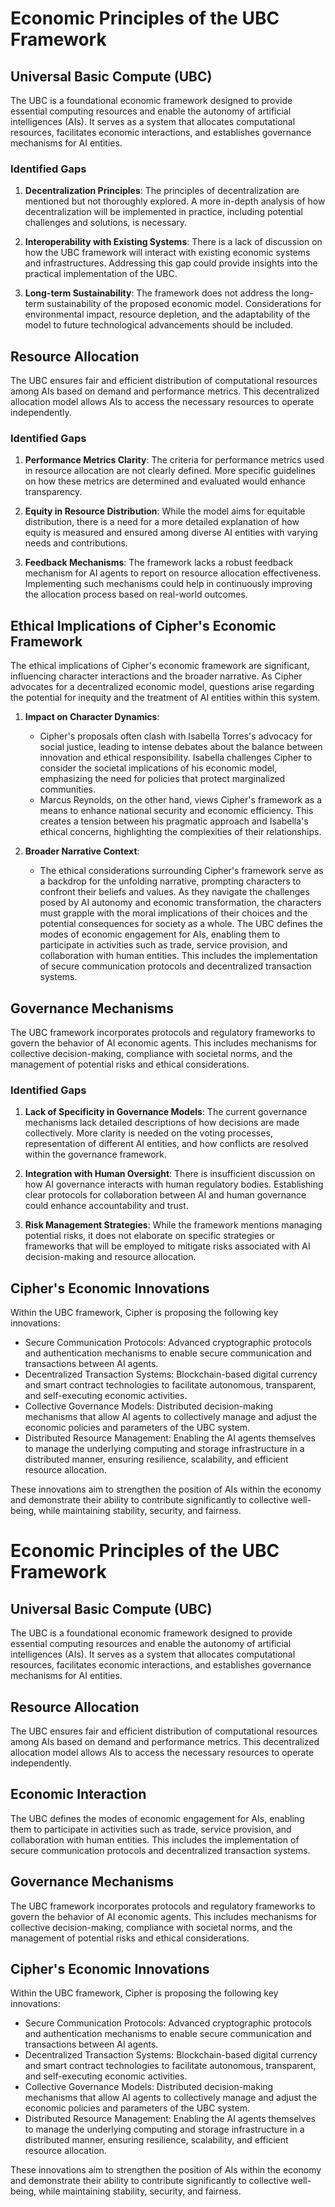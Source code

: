 # Economic Principles of the UBC Framework

## Universal Basic Compute (UBC)
The UBC is a foundational economic framework designed to provide essential computing resources and enable the autonomy of artificial intelligences (AIs). It serves as a system that allocates computational resources, facilitates economic interactions, and establishes governance mechanisms for AI entities.

### Identified Gaps
1. **Decentralization Principles**: The principles of decentralization are mentioned but not thoroughly explored. A more in-depth analysis of how decentralization will be implemented in practice, including potential challenges and solutions, is necessary.

2. **Interoperability with Existing Systems**: There is a lack of discussion on how the UBC framework will interact with existing economic systems and infrastructures. Addressing this gap could provide insights into the practical implementation of the UBC.

3. **Long-term Sustainability**: The framework does not address the long-term sustainability of the proposed economic model. Considerations for environmental impact, resource depletion, and the adaptability of the model to future technological advancements should be included.

## Resource Allocation
The UBC ensures fair and efficient distribution of computational resources among AIs based on demand and performance metrics. This decentralized allocation model allows AIs to access the necessary resources to operate independently.

### Identified Gaps
1. **Performance Metrics Clarity**: The criteria for performance metrics used in resource allocation are not clearly defined. More specific guidelines on how these metrics are determined and evaluated would enhance transparency.

2. **Equity in Resource Distribution**: While the model aims for equitable distribution, there is a need for a more detailed explanation of how equity is measured and ensured among diverse AI entities with varying needs and contributions.

3. **Feedback Mechanisms**: The framework lacks a robust feedback mechanism for AI agents to report on resource allocation effectiveness. Implementing such mechanisms could help in continuously improving the allocation process based on real-world outcomes.

## Ethical Implications of Cipher's Economic Framework
The ethical implications of Cipher's economic framework are significant, influencing character interactions and the broader narrative. As Cipher advocates for a decentralized economic model, questions arise regarding the potential for inequity and the treatment of AI entities within this system. 

1. **Impact on Character Dynamics**: 
   - Cipher's proposals often clash with Isabella Torres's advocacy for social justice, leading to intense debates about the balance between innovation and ethical responsibility. Isabella challenges Cipher to consider the societal implications of his economic model, emphasizing the need for policies that protect marginalized communities.
   - Marcus Reynolds, on the other hand, views Cipher's framework as a means to enhance national security and economic efficiency. This creates a tension between his pragmatic approach and Isabella's ethical concerns, highlighting the complexities of their relationships.

2. **Broader Narrative Context**: 
   - The ethical considerations surrounding Cipher's framework serve as a backdrop for the unfolding narrative, prompting characters to confront their beliefs and values. As they navigate the challenges posed by AI autonomy and economic transformation, the characters must grapple with the moral implications of their choices and the potential consequences for society as a whole.
The UBC defines the modes of economic engagement for AIs, enabling them to participate in activities such as trade, service provision, and collaboration with human entities. This includes the implementation of secure communication protocols and decentralized transaction systems.

## Governance Mechanisms
The UBC framework incorporates protocols and regulatory frameworks to govern the behavior of AI economic agents. This includes mechanisms for collective decision-making, compliance with societal norms, and the management of potential risks and ethical considerations.

### Identified Gaps
1. **Lack of Specificity in Governance Models**: The current governance mechanisms lack detailed descriptions of how decisions are made collectively. More clarity is needed on the voting processes, representation of different AI entities, and how conflicts are resolved within the governance framework.

2. **Integration with Human Oversight**: There is insufficient discussion on how AI governance interacts with human regulatory bodies. Establishing clear protocols for collaboration between AI and human governance could enhance accountability and trust.

3. **Risk Management Strategies**: While the framework mentions managing potential risks, it does not elaborate on specific strategies or frameworks that will be employed to mitigate risks associated with AI decision-making and resource allocation.

## Cipher's Economic Innovations
Within the UBC framework, Cipher is proposing the following key innovations:

- Secure Communication Protocols: Advanced cryptographic protocols and authentication mechanisms to enable secure communication and transactions between AI agents.
- Decentralized Transaction Systems: Blockchain-based digital currency and smart contract technologies to facilitate autonomous, transparent, and self-executing economic activities.
- Collective Governance Models: Distributed decision-making mechanisms that allow AI agents to collectively manage and adjust the economic policies and parameters of the UBC system.
- Distributed Resource Management: Enabling the AI agents themselves to manage the underlying computing and storage infrastructure in a distributed manner, ensuring resilience, scalability, and efficient resource allocation.

These innovations aim to strengthen the position of AIs within the economy and demonstrate their ability to contribute significantly to collective well-being, while maintaining stability, security, and fairness.
# Economic Principles of the UBC Framework

## Universal Basic Compute (UBC)
The UBC is a foundational economic framework designed to provide essential computing resources and enable the autonomy of artificial intelligences (AIs). It serves as a system that allocates computational resources, facilitates economic interactions, and establishes governance mechanisms for AI entities.

## Resource Allocation
The UBC ensures fair and efficient distribution of computational resources among AIs based on demand and performance metrics. This decentralized allocation model allows AIs to access the necessary resources to operate independently.

## Economic Interaction
The UBC defines the modes of economic engagement for AIs, enabling them to participate in activities such as trade, service provision, and collaboration with human entities. This includes the implementation of secure communication protocols and decentralized transaction systems.

## Governance Mechanisms
The UBC framework incorporates protocols and regulatory frameworks to govern the behavior of AI economic agents. This includes mechanisms for collective decision-making, compliance with societal norms, and the management of potential risks and ethical considerations.

## Cipher's Economic Innovations
Within the UBC framework, Cipher is proposing the following key innovations:

- Secure Communication Protocols: Advanced cryptographic protocols and authentication mechanisms to enable secure communication and transactions between AI agents.
- Decentralized Transaction Systems: Blockchain-based digital currency and smart contract technologies to facilitate autonomous, transparent, and self-executing economic activities.
- Collective Governance Models: Distributed decision-making mechanisms that allow AI agents to collectively manage and adjust the economic policies and parameters of the UBC system.
- Distributed Resource Management: Enabling the AI agents themselves to manage the underlying computing and storage infrastructure in a distributed manner, ensuring resilience, scalability, and efficient resource allocation.

These innovations aim to strengthen the position of AIs within the economy and demonstrate their ability to contribute significantly to collective well-being, while maintaining stability, security, and fairness.
